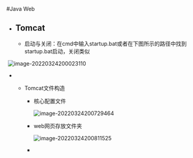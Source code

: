 #Java Web

- ## Tomcat

  - 启动与关闭：在cmd中输入startup.bat或者在下图所示的路径中找到startup.bat启动，关闭类似

​				![image-20220324200023110](C:\Users\房间内红茶香气依旧\AppData\Roaming\Typora\typora-user-images\image-20220324200023110.png)

- - Tomcat文件构造

    - 核心配置文件

      ![image-20220324200729464](C:\Users\房间内红茶香气依旧\AppData\Roaming\Typora\typora-user-images\image-20220324200729464.png)

    - web网页存放文件夹

      ![image-20220324200811525](C:\Users\房间内红茶香气依旧\AppData\Roaming\Typora\typora-user-images\image-20220324200811525.png)

    - 

​						








